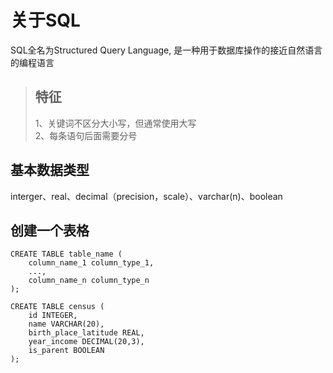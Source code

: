 # 关于SQL
SQL全名为Structured Query Language, 是一种用于数据库操作的接近自然语言的编程语言
>特征<br>
>-----------
>1、关键词不区分大小写，但通常使用大写<br>
>2、每条语句后面需要分号<br>

## 基本数据类型
interger、real、decimal（precision，scale）、varchar(n)、boolean

## 创建一个表格
```
CREATE TABLE table_name (
    column_name_1 column_type_1,
    ..., 
    column_name_n column_type_n
);

CREATE TABLE census (
    id INTEGER,
    name VARCHAR(20),
    birth_place_latitude REAL,
    year_income DECIMAL(20,3),
    is_parent BOOLEAN
);
```
